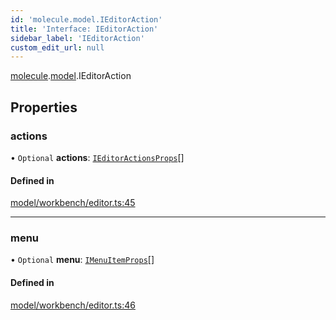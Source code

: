 ```yaml
---
id: 'molecule.model.IEditorAction'
title: 'Interface: IEditorAction'
sidebar_label: 'IEditorAction'
custom_edit_url: null
---
```


[molecule](../namespaces/molecule).[model](../namespaces/molecule.model).IEditorAction

## Properties

### actions

• `Optional` **actions**: [`IEditorActionsProps`](molecule.model.IEditorActionsProps)[]

#### Defined in

[model/workbench/editor.ts:45](https://github.com/DTStack/molecule/blob/ff1a27ef/src/model/workbench/editor.ts#L45)

---

### menu

• `Optional` **menu**: [`IMenuItemProps`](molecule.component.IMenuItemProps)[]

#### Defined in

[model/workbench/editor.ts:46](https://github.com/DTStack/molecule/blob/ff1a27ef/src/model/workbench/editor.ts#L46)
